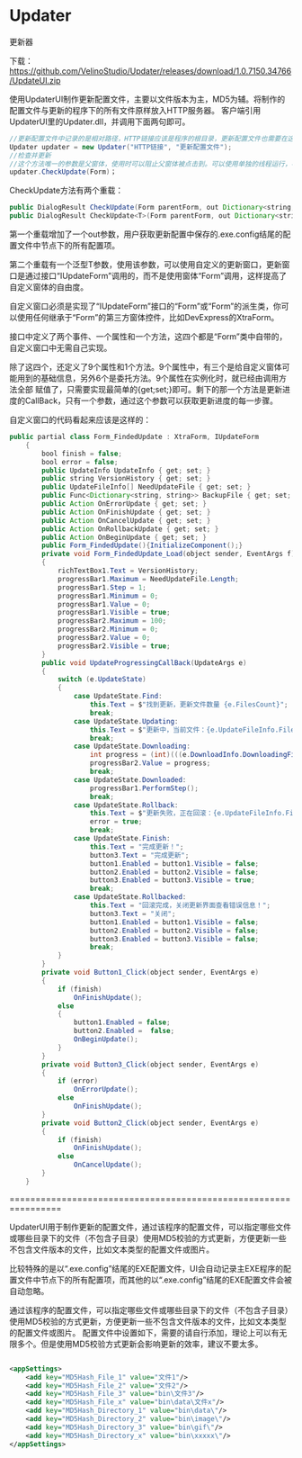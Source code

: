 # Updater
更新器

下载：https://github.com/VelinoStudio/Updater/releases/download/1.0.7150.34766/UpdateUI.zip

使用UpdaterUI制作更新配置文件，主要以文件版本为主，MD5为辅。将制作的配置文件与更新的程序下的所有文件原样放入HTTP服务器。
客户端引用UpdaterUI里的Updater.dll，并调用下面两句即可。
```java
//更新配置文件中记录的是相对路径，HTTP链接应该是程序的根目录，更新配置文件也需要在这个目录中
Updater updater = new Updater("HTTP链接", "更新配置文件");
//检查并更新
//这个方法唯一的参数是父窗体，使用时可以阻止父窗体被点击到。可以使用单独的线程运行，不会影响到父窗口内代码的运行，而同时又确保不会点击到父窗口
updater.CheckUpdate(Form)；
```


CheckUpdate方法有两个重载：
```java
public DialogResult CheckUpdate(Form parentForm, out Dictionary<string, string> configurations)
public DialogResult CheckUpdate<T>(Form parentForm, out Dictionary<string, string> configurations) where T : Form, IUpdateForm, new()
```
第一个重载增加了一个out参数，用户获取更新配置中保存的.exe.config结尾的配置文件中<appSettings>节点下的所有配置项。
  
第二个重载有一个泛型T参数，使用该参数，可以使用自定义的更新窗口，更新窗口是通过接口“IUpdateForm”调用的，而不是使用窗体“Form”调用，这样提高了自定义窗体的自由度。

  自定义窗口必须是实现了“IUpdateForm”接口的“Form”或“Form”的派生类，你可以使用任何继承于“Form”的第三方窗体控件，比如DevExpress的XtraForm。
  
  接口中定义了两个事件、一个属性和一个方法，这四个都是“Form”类中自带的，自定义窗口中无需自己实现。
  
  除了这四个，还定义了9个属性和1个方法。9个属性中，有三个是给自定义窗体可能用到的基础信息，另外6个是委托方法。9个属性在实例化时，就已经由调用方法全部  赋值了，只需要实现最简单的{get;set;}即可。剩下的那一个方法是更新进度的CallBack，只有一个参数，通过这个参数可以获取更新进度的每一步骤。
  
  自定义窗口的代码看起来应该是这样的：
```java
public partial class Form_FindedUpdate : XtraForm, IUpdateForm
    {
        bool finish = false;
        bool error = false;
        public UpdateInfo UpdateInfo { get; set; }
        public string VersionHistory { get; set; }
        public UpdateFileInfo[] NeedUpdateFile { get; set; }
        public Func<Dictionary<string, string>> BackupFile { get; set; }
        public Action OnErrorUpdate { get; set; }
        public Action OnFinishUpdate { get; set; }
        public Action OnCancelUpdate { get; set; }
        public Action OnRollbackUpdate { get; set; }
        public Action OnBeginUpdate { get; set; }
        public Form_FindedUpdate(){InitializeComponent();}
        private void Form_FindedUpdate_Load(object sender, EventArgs f)
        {
            richTextBox1.Text = VersionHistory;
            progressBar1.Maximum = NeedUpdateFile.Length;
            progressBar1.Step = 1;
            progressBar1.Minimum = 0;
            progressBar1.Value = 0;
            progressBar1.Visible = true;
            progressBar2.Maximum = 100;
            progressBar2.Minimum = 0;
            progressBar2.Value = 0;
            progressBar2.Visible = true;
        }
        public void UpdateProgressingCallBack(UpdateArgs e)
        {
            switch (e.UpdateState)
            {
                case UpdateState.Find:
                    this.Text = $"找到更新，更新文件数量 {e.FilesCount}";
                    break;
                case UpdateState.Updating:
                    this.Text = $"更新中，当前文件：{e.UpdateFileInfo.FilePath} ({e.CurrentIndex}/{e.FilesCount})"; 
                    break;
                case UpdateState.Downloading:
                    int progress = (int)(((e.DownloadInfo.DownloadingFile.DownloadedSize * 1.00) / (e.DownloadInfo.DownloadingFile.ContentLength * 1.00)) * 100);
                    progressBar2.Value = progress;
                    break;
                case UpdateState.Downloaded:
                    progressBar1.PerformStep();
                    break;
                case UpdateState.Rollback:
                    this.Text = $"更新失败，正在回滚：{e.UpdateFileInfo.FilePath.Replace(Environment.CurrentDirectory, "")}";
                    error = true;
                    break;
                case UpdateState.Finish:
                    this.Text = "完成更新！";
                    button3.Text = "完成更新";
                    button1.Enabled = button1.Visible = false;
                    button2.Enabled = button2.Visible = false;
                    button3.Enabled = button3.Visible = true;
                    break;
                case UpdateState.Rollbacked:
                    this.Text = "回滚完成，关闭更新界面查看错误信息！";
                    button3.Text = "关闭";
                    button1.Enabled = button1.Visible = false;
                    button2.Enabled = button2.Visible = false;
                    button3.Enabled = button3.Visible = false;
                    break;
            }
        }
        private void Button1_Click(object sender, EventArgs e)
        {
            if (finish)
                OnFinishUpdate();
            else
            {
                button1.Enabled = false;
                button2.Enabled =  false;
                OnBeginUpdate();
            }
        }
        private void Button3_Click(object sender, EventArgs e)
        {
            if (error)
                OnErrorUpdate();
            else
                OnFinishUpdate();
        }
        private void Button2_Click(object sender, EventArgs e)
        {
            if (finish)
                OnFinishUpdate();
            else
                OnCancelUpdate();
        }
    }
```


================================================================

UpdaterUI用于制作更新的配置文件，通过该程序的配置文件，可以指定哪些文件或哪些目录下的文件（不包含子目录）使用MD5校验的方式更新，方便更新一些不包含文件版本的文件，比如文本类型的配置文件或图片。

比较特殊的是以“.exe.config”结尾的EXE配置文件，UI会自动记录主EXE程序的配置文件中<appSettings>节点下的所有配置项，而其他的以“.exe.config”结尾的EXE配置文件会被自动忽略。


通过该程序的配置文件，可以指定哪些文件或哪些目录下的文件（不包含子目录）使用MD5校验的方式更新，方便更新一些不包含文件版本的文件，比如文本类型的配置文件或图片。
配置文件中设置如下，需要的请自行添加，理论上可以有无限多个。但是使用MD5校验方式更新会影响更新的效率，建议不要太多。
```xml

<appSettings>
    <add key="MD5Hash_File_1" value="文件1"/>
    <add key="MD5Hash_File_2" value="文件2"/>
    <add key="MD5Hash_File_3" value="bin\文件3"/>
    <add key="MD5Hash_File_x" value="bin\data\文件x"/>
    <add key="MD5Hash_Directory_1" value="bin\data\"/>
    <add key="MD5Hash_Directory_2" value="bin\image\"/>
    <add key="MD5Hash_Directory_3" value="bin\gif\"/>
    <add key="MD5Hash_Directory_x" value="bin\xxxxx\"/>
</appSettings>
